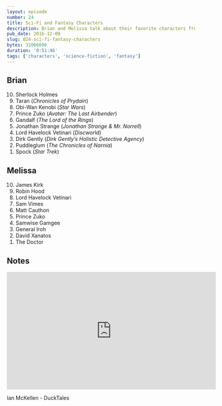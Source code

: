 ```yaml
---
layout: episode
number: 24
title: Sci-Fi and Fantasy Characters
description: Brian and Melissa talk about their favorite characters from speculative fiction.
pub_date: 2016-12-09
slug: 024-sci-fi-fantasy-characters
bytes: 31066696
duration: '0:51:46'
tags: ['characters', 'science-fiction', 'fantasy']
---
```


<h2>Brian</h2>
<ol reversed>
<li>Sherlock Holmes</li>
<li>Taran (<i>Chronicles of Prydain</i>)</li>
<li>Obi-Wan Kenobi (<i>Star Wars</i>)</li>
<li>Prince Zuko (<i>Avatar: The Last Airbender</i>)</li>
<li>Gandalf (<i>The Lord of the Rings</i>)</li>
<li>Jonathan Strange (<i>Jonathan Strange &amp; Mr. Norrell</i>)</li>
<li>Lord Havelock Vetinari (<i>Discworld</i>)</li>
<li>Dirk Gently (<i>Dirk Gently’s Holistic Detective Agency</i>)</li>
<li>Puddleglum (<i>The Chronicles of Narnia</i>)</li>
<li>Spock (<i>Star Trek</i>)</li>
</ol>

<h2>Melissa</h2>
<ol reversed>
<li>James Kirk</li>
<li>Robin Hood</li>
<li>Lord Havelock Vetinari</li>
<li>Sam Vimes</li>
<li>Matt Cauthon</li>
<li>Prince Zuko</li>
<li>Samwise Gamgee</li>
<li>General Iroh</li>
<li>David Xanatos</li>
<li>The Doctor</li>
</ol>

<h2>Notes</h2>
<iframe class="video-embed" width="560" height="315" src="https://www.youtube.com/embed/KqyD8E1QATs" frameborder="0" allowfullscreen></iframe>
<p>Ian McKellen - DuckTales</p>